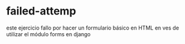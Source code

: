 # failed-attemp
este ejercicio fallo por hacer un formulario básico en HTML en ves de utilizar el módulo forms en django